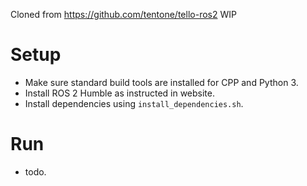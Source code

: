 Cloned from https://github.com/tentone/tello-ros2
WIP

# Setup
* Make sure standard build tools are installed for CPP and Python 3.
* Install ROS 2 Humble as instructed in website.
* Install dependencies using `install_dependencies.sh`. 

# Run
* todo.